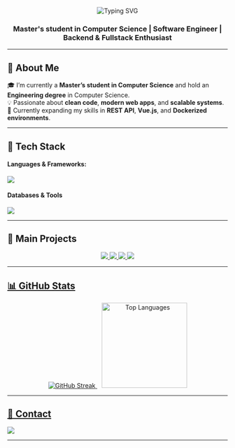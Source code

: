<!-- PROFIL GITHUB: CzechU99 -->

<p align="center">
  <img src="https://readme-typing-svg.demolab.com?font=Fira+Code&weight=500&size=22&pause=1000&color=00BFFF&center=true&vCenter=true&width=435&lines=Hi+there!+I'm+CzechU99;Software+Engineer;Always+learning+new+things!" alt="Typing SVG" />
</p>


<h3 align="center">Master's student in Computer Science | Software Engineer | Backend & Fullstack Enthusiast</h3>

---

## 🚀 About Me
🎓 I’m currently a **Master’s student in Computer Science** and hold an **Engineering degree** in Computer Science.  
💡 Passionate about **clean code**, **modern web apps**, and **scalable systems**.  
🌱 Currently expanding my skills in **REST API**, **Vue.js**, and **Dockerized environments**.  

---

## 🧠 Tech Stack
#### Languages & Frameworks:
<p align="left">
  <img src="https://skillicons.dev/icons?i=php,symfony,html,css,vue,js,python,cs,c" />
</p>

#### Databases & Tools
<p align="left">
  <img src="https://skillicons.dev/icons?i=postgresql,mysql,docker,postman,git,figma,arduino" />
</p>

---

## 📁 Main Projects

<p align="center">
  <a href="https://github.com/CzechU99/ServiceHUB">
    <img src="https://github-readme-stats.vercel.app/api/pin/?username=CzechU99&repo=ServiceHUB&theme=tokyonight" />
  </a>
  <a href="https://github.com/CzechU99/shopapi">
    <img src="https://github-readme-stats.vercel.app/api/pin/?username=CzechU99&repo=shopapi&theme=tokyonight" />
  </a>
  <a href="https://github.com/CzechU99/storecheckout">
    <img src="https://github-readme-stats.vercel.app/api/pin/?username=CzechU99&repo=storecheckout&theme=tokyonight" />
  </a>
  
  <a href="https://github.com/CzechU99/libraryapp">
    <img src="https://github-readme-stats.vercel.app/api/pin/?username=CzechU99&repo=libraryapp&theme=tokyonight" />
</p>

---

## 📊 GitHub Stats

<p align="center">
  <img  src="https://github-readme-streak-stats.herokuapp.com/?user=CzechU99&theme=tokyonight" alt="GitHub Streak" />

  <img style="margin-left: 10px; height: 195px" src="https://github-readme-stats.vercel.app/api/top-langs/?username=CzechU99&layout=compact&theme=tokyonight" alt="Top Languages" />
</p>

---

## 📨 Contact
<p align="left">
  <a href="mailto:dczech34@gmail.com">
    <img src="https://img.shields.io/badge/Email-dczech34@gmail.com-blue?style=for-the-badge&logo=gmail" />
  </a>
</p>

---



